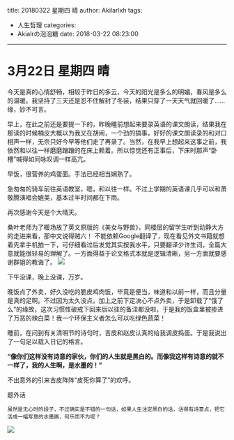 title: 20180322 星期四 晴
author: Akilarlxh
tags:
  - 人生哲理
categories:
  - Akialrの泡泡糖
date: 2018-03-22 08:23:00
---
# 3月22日 星期四 晴

今天是真的心情舒畅，相较于昨日的多云，今天的阳光是多么的明媚，春风是多么的温暖。我坚持了三天还是忍不住解封了冬装，结果只穿了一天天气就回暖了……缘，妙不可言。

早上，在此之前还是要提一下的，昨晚睡前想起来要录英语的课文朗读，结果我在那读的时候楠皮大概以为我又在胡闹，一个劲的搞事，好好的课文朗读录的和对口相声一样，无奈只好今早等他们走了再录了。当然，在我早上想起来这事之前，我依然和以往一样磨磨蹭蹭的在床上赖着。所以惊觉还有正事后，下床时那声“卧槽”喊得如同咏叹调一样高亢。

早饭，很营养的鸡蛋面。手法已经相当娴熟了。

急匆匆的骑车前往英语教室，嗯，和以往一样。不过上学期的英语课几乎可以和萧敬腾演唱会媲美，基本过半时间都在下雨。

再次感谢今天是个大晴天。

桑叶老师为了暖场放了英文原版的《美女与野兽》，同楼层的留学生听到动静大方的走进来看，那中文说得贼六！
不能依赖Google翻译了，现在看见外文书籍就想着先拿手机拍一下，可仔细看过后发觉其实按我水平，只要翻译少许生词，全篇大意就能很轻易的理解了。一方面得益于论文格式本就是逻辑清晰，另一方面就要感谢群姐的教诲了。
![](https://s2.ax1x.com/2019/04/10/ATBQJg.jpg)


下午没课，晚上没课，万岁。

晚饭点了外卖，好久没吃的脆皮鸡肉饭，毕竟是便当，味道和以前一样，而且分量是真的足啊。不过因为太久没点，加上之前下定决心不点外卖，于是卸载了“饿了么”的缘故，这次习惯性破戒下回来后以往的备注都没啦，于是我的饭盒里被掺进了万恶的辣白菜！我一个环保主义者怎么可以吃绿色蔬菜！

睡前，在问到有关清明节的诗句时，吉皮和赵皮认真的给我调皮捣蛋。于是我说出了一句足以载入日记的格言。

**“像你们这样没有诗意的家伙，你们的人生就是黑白的。而像我这样有诗意的就不一样了，我的人生啊，是水墨的！”**

不出意外的引来吉皮阵阵“皮死你算了”的欢呼。

题外话
```
虽然是无心时的段子，不过确实是不错的一句话，如果人生注定黑白的话，活得有诗意点，把它活成一幅写意的水墨画，何乐而不为呢？
```
![](https://s2.ax1x.com/2019/04/10/ATBMFS.jpg)